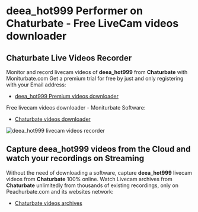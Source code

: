 # deea_hot999 Performer on Chaturbate - Free LiveCam videos downloader

## Chaturbate Live Videos Recorder

Monitor and record livecam videos of **deea_hot999** from **Chaturbate** with Moniturbate.com
Get a premium trial for free by just and only registering with your Email address:
* [deea_hot999 Premium videos downloader](https://moniturbate.com/request-demo-licence-key.html)

Free livecam videos downloader - Moniturbate Software:
* [Chaturbate videos downloader](https://moniturbate.com/moniturbate-download-software.html)

![deea_hot999 livecam videos recorder](https://peachurnet.com/templates/moniturbate-software.png)


## Capture deea_hot999 videos from the Cloud and watch your recordings on Streaming

Without the need of downloading a software, capture **deea_hot999** livecam videos from **Chaturbate** 100% online.
Watch Livecam archives from **Chaturbate** unlimitedly from thousands of existing recordings, only on Peachurbate.com and its websites network:
* [Chaturbate videos archives](https://peachurnet.com/)